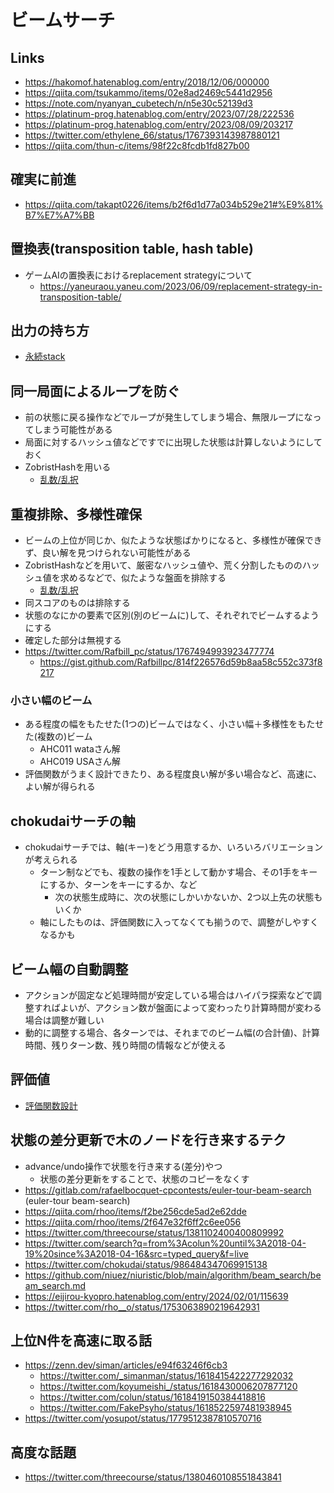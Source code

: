 # ビームサーチ

## Links

- https://hakomof.hatenablog.com/entry/2018/12/06/000000
- https://qiita.com/tsukammo/items/02e8ad2469c5441d2956
- https://note.com/nyanyan_cubetech/n/n5e30c52139d3
- https://platinum-prog.hatenablog.com/entry/2023/07/28/222536
- https://platinum-prog.hatenablog.com/entry/2023/08/09/203217
- https://twitter.com/ethylene_66/status/1767393143987880121
- https://qiita.com/thun-c/items/98f22c8fcdb1fd827b00

## 確実に前進

- https://qiita.com/takapt0226/items/b2f6d1d77a034b529e21#%E9%81%B7%E7%A7%BB

## 置換表(transposition table, hash table)

- ゲームAIの置換表におけるreplacement strategyについて
  - https://yaneuraou.yaneu.com/2023/06/09/replacement-strategy-in-transposition-table/

## 出力の持ち方

- [永続stack](./persistent_stack.md)

## 同一局面によるループを防ぐ

- 前の状態に戻る操作などでループが発生してしまう場合、無限ループになってしまう可能性がある
- 局面に対するハッシュ値などですでに出現した状態は計算しないようにしておく
- ZobristHashを用いる
  - [乱数/乱択](./random.md)

## 重複排除、多様性確保

- ビームの上位が同じか、似たような状態ばかりになると、多様性が確保できず、良い解を見つけられない可能性がある
- ZobristHashなどを用いて、厳密なハッシュ値や、荒く分割したもののハッシュ値を求めるなどで、似たような盤面を排除する
  - [乱数/乱択](./random.md)
- 同スコアのものは排除する
- 状態のなにかの要素で区別(別のビームに)して、それぞれでビームするようにする
- 確定した部分は無視する
- https://twitter.com/Rafbill_pc/status/1767494993923477774
  - https://gist.github.com/Rafbillpc/814f226576d59b8aa58c552c373f8217

### 小さい幅のビーム

- ある程度の幅をもたせた(1つの)ビームではなく、小さい幅＋多様性をもたせた(複数の)ビーム
  - AHC011 wataさん解
  - AHC019 USAさん解
- 評価関数がうまく設計できたり、ある程度良い解が多い場合など、高速に、よい解が得られる

## chokudaiサーチの軸

- chokudaiサーチでは、軸(キー)をどう用意するか、いろいろバリエーションが考えられる
  - ターン制などでも、複数の操作を1手として動かす場合、その1手をキーにするか、ターンをキーにするか、など
    - 次の状態生成時に、次の状態にしかいかないか、2つ以上先の状態もいくか
  - 軸にしたものは、評価関数に入ってなくても揃うので、調整がしやすくなるかも

## ビーム幅の自動調整

- アクションが固定など処理時間が安定している場合はハイパラ探索などで調整すればよいが、アクション数が盤面によって変わったり計算時間が変わる場合は調整が難しい
- 動的に調整する場合、各ターンでは、それまでのビーム幅(の合計値)、計算時間、残りターン数、残り時間の情報などが使える

## 評価値

- [評価関数設計](./eval_function.md)

## 状態の差分更新で木のノードを行き来するテク

- advance/undo操作で状態を行き来する(差分)やつ
  - 状態の差分更新をすることで、状態のコピーをなくす
- https://gitlab.com/rafaelbocquet-cpcontests/euler-tour-beam-search (euler-tour beam-search)
- https://qiita.com/rhoo/items/f2be256cde5ad2e62dde
- https://qiita.com/rhoo/items/2f647e32f6ff2c6ee056
- https://twitter.com/threecourse/status/1381102400400809992
- https://twitter.com/search?q=from%3Acolun%20until%3A2018-04-19%20since%3A2018-04-16&src=typed_query&f=live
- https://twitter.com/chokudai/status/986484347069915138
- https://github.com/niuez/niuristic/blob/main/algorithm/beam_search/beam_search.md
- https://eijirou-kyopro.hatenablog.com/entry/2024/02/01/115639
- https://twitter.com/rho__o/status/1753063890219642931

## 上位N件を高速に取る話

- https://zenn.dev/siman/articles/e94f63246f6cb3
  - https://twitter.com/_simanman/status/1618415422277292032
  - https://twitter.com/koyumeishi_/status/1618430006207877120
  - https://twitter.com/colun/status/1618419150384418816
  - https://twitter.com/FakePsyho/status/1618522597481938945
- https://twitter.com/yosupot/status/1779512387810570716

## 高度な話題

- https://twitter.com/threecourse/status/1380460108551843841
